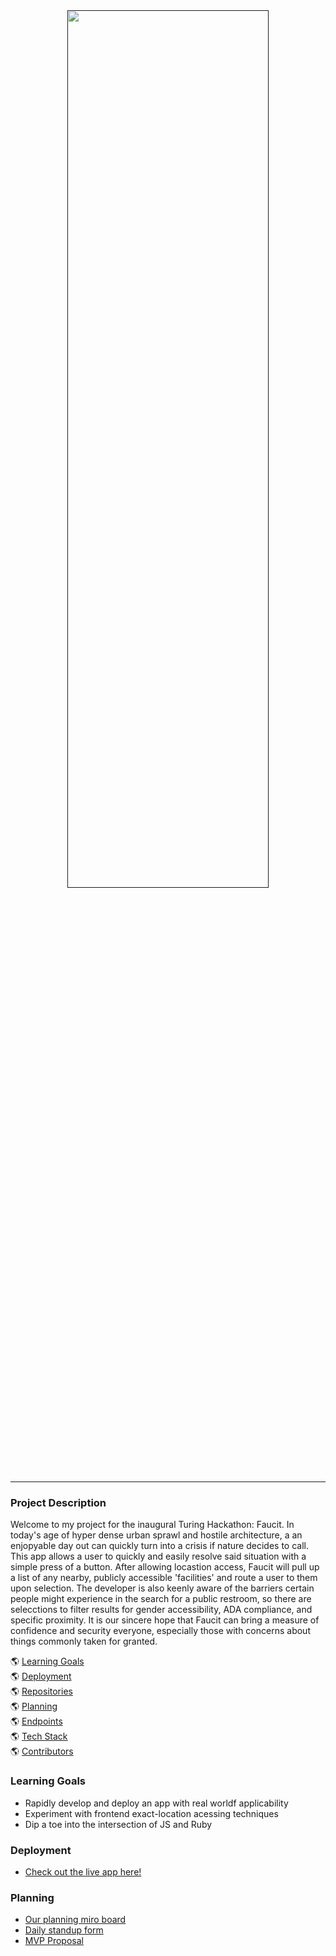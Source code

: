 <div align="center"> 
   <a href="">
<img src="https://user-images.githubusercontent.com/106942456/221625028-e59ee009-fda9-47c2-9191-ecd8d9938ee6.png" width="80%" height="60%"></a>
</div>

---
### Project Description
   Welcome to my project for the inaugural Turing Hackathon: Faucit. In today's age of hyper dense urban sprawl and hostile architecture, a an enjopyable day out can quickly turn into a crisis if nature decides to call. This app allows a user to quickly and easily resolve said situation with a simple press of a button. After allowing locastion access, Faucit will pull up a list of any nearby, publicly accessible 'facilities' and route a user to them upon selection. The developer is also keenly aware of the barriers certain people might experience in the search for a public restroom, so there are selecctions to filter results for gender accessibility, ADA compliance, and specific proximity. It is our sincere hope that Faucit can bring a measure of confidence and security everyone, especially those with concerns about things commonly taken for granted.
<br>

:earth_americas: [Learning Goals](#learning-goals)
<br>
:earth_americas: [Deployment](#deployment)
<br>
:earth_americas: [Repositories](#repositories)
<br>
:earth_americas: [Planning](#planning)
<br>
:earth_americas: [Endpoints](#endpoints)
<br>
:earth_americas: [Tech Stack](#tech-stack)
<br>
:earth_americas: [Contributors](#contributors)
<br>

### Learning Goals
- Rapidly develop and deploy an app with real worldf applicability
- Experiment with frontend exact-location acessing techniques
- Dip a toe into the intersection of JS and Ruby


### Deployment
   * [Check out the live app here!]()

### Planning
   * [Our planning miro board](https://miro.com/app/board/uXjVPsXFTmY=/)
   * [Daily standup form](https://forms.gle/o8uT9dCMNmHPEj1n7)
   * [MVP Proposal](https://docs.google.com/document/d/1zh159QSWUgpQ51-qvm1RADbU4RuLf_LI1CyZz_HZR9k/edit)

